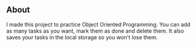 ## About

I made this project to practice Object Oriented Programming. You can add as many tasks as you want, mark them as done and delete them. It also saves your tasks in the local storage so you won't lose them.
